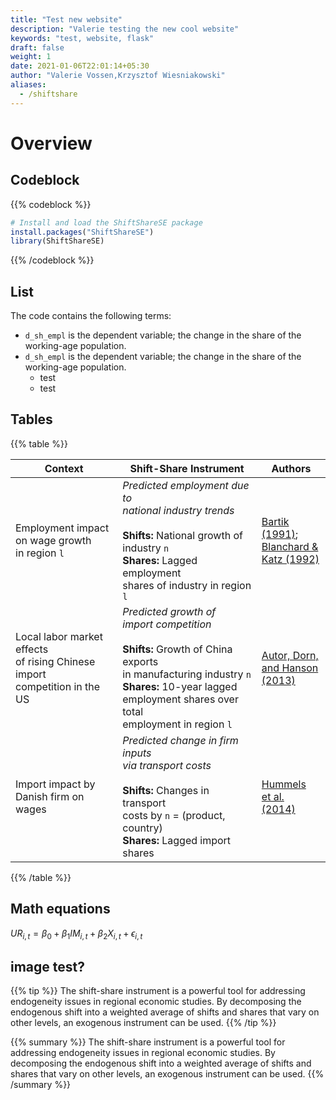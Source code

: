 ```yaml
---
title: "Test new website"
description: "Valerie testing the new cool website"
keywords: "test, website, flask"
draft: false
weight: 1
date: 2021-01-06T22:01:14+05:30
author: "Valerie Vossen,Krzysztof Wiesniakowski"
aliases:
  - /shiftshare
---
```


# Overview

## Codeblock

{{% codeblock %}}
```R
# Install and load the ShiftShareSE package
install.packages("ShiftShareSE")
library(ShiftShareSE)
```
{{% /codeblock %}}

## List

The code contains the following terms:

  - `d_sh_empl` is the dependent variable; the change in the share of the working-age population.
  - `d_sh_empl` is the dependent variable; the change in the share of the working-age population.
    - test
    - test


## Tables

{{% table %}}

| Context                                        | Shift-Share Instrument                                | Authors                                    |
|-------------------------------------------|----------------------------------------------------|--------------------------------------------------|
| Employment impact <br> on wage growth <br> in region `l` | *Predicted employment due to <br> national industry trends* <br><br> **Shifts:** National growth of industry `n` <br> **Shares:** Lagged employment <br> shares of industry in region `l` | [Bartik (1991)](https://research.upjohn.org/up_press/77/); <br> [Blanchard & <br> Katz (1992)](https://www.aeaweb.org/articles?id=10.1257/aer.89.2.69)  |
| Local labor market effects <br> of rising Chinese import <br> competition in the US | *Predicted growth of <br> import competition* <br><br> **Shifts:** Growth of China exports <br> in manufacturing industry `n` <br> **Shares:** 10-year lagged <br> employment shares over total <br> employment in region `l` | [Autor, Dorn, <br> and Hanson <br> (2013)](https://www.aeaweb.org/articles?id=10.1257/aer.103.6.2121)  |
| Import impact by <br> Danish firm on wages  | *Predicted change in firm inputs <br> via transport costs*<br><br> **Shifts:** Changes in transport <br> costs by `n` = (product, country) <br> **Shares:** Lagged import shares  | [Hummels <br> et al. (2014)](https://www.aeaweb.org/articles?id=10.1257/aer.104.6.1597)  |

{{% /table %}}


## Math equations

$UR_{i,t} = \beta_0 + \beta_1 IM_{i,t} + \beta_2 X_{i,t} + \epsilon_{i,t}$

## image test?


{{% tip %}}
The shift-share instrument is a powerful tool for addressing endogeneity issues in regional economic studies. By decomposing the endogenous shift into a weighted average of shifts and shares that vary on other levels, an exogenous instrument can be used.
{{% /tip %}}


{{% summary %}}
The shift-share instrument is a powerful tool for addressing endogeneity issues in regional economic studies. By decomposing the endogenous shift into a weighted average of shifts and shares that vary on other levels, an exogenous instrument can be used.
{{% /summary %}}

